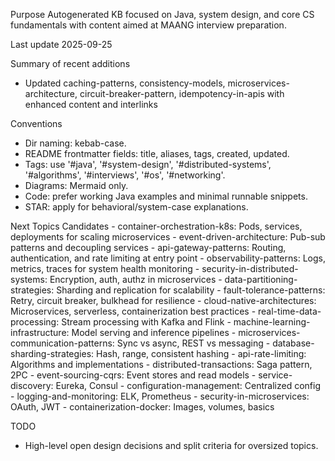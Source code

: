 Purpose
Autogenerated KB focused on Java, system design, and core CS fundamentals with content aimed at MAANG interview preparation.

Last update
2025-09-25

Summary of recent additions
 - Updated caching-patterns, consistency-models, microservices-architecture, circuit-breaker-pattern, idempotency-in-apis with enhanced content and interlinks

Conventions
 - Dir naming: kebab-case.
 - README frontmatter fields: title, aliases, tags, created, updated.
 - Tags: use '#java', '#system-design', '#distributed-systems', '#algorithms', '#interviews', '#os', '#networking'.
 - Diagrams: Mermaid only.
 - Code: prefer working Java examples and minimal runnable snippets.
 - STAR: apply for behavioral/system-case explanations.

Next Topics Candidates
    - container-orchestration-k8s: Pods, services, deployments for scaling microservices
    - event-driven-architecture: Pub-sub patterns and decoupling services
    - api-gateway-patterns: Routing, authentication, and rate limiting at entry point
    - observability-patterns: Logs, metrics, traces for system health monitoring
    - security-in-distributed-systems: Encryption, auth, authz in microservices
    - data-partitioning-strategies: Sharding and replication for scalability
    - fault-tolerance-patterns: Retry, circuit breaker, bulkhead for resilience
    - cloud-native-architectures: Microservices, serverless, containerization best practices
    - real-time-data-processing: Stream processing with Kafka and Flink
    - machine-learning-infrastructure: Model serving and inference pipelines
    - microservices-communication-patterns: Sync vs async, REST vs messaging
    - database-sharding-strategies: Hash, range, consistent hashing
    - api-rate-limiting: Algorithms and implementations
    - distributed-transactions: Saga pattern, 2PC
    - event-sourcing-cqrs: Event stores and read models
    - service-discovery: Eureka, Consul
    - configuration-management: Centralized config
    - logging-and-monitoring: ELK, Prometheus
    - security-in-microservices: OAuth, JWT
    - containerization-docker: Images, volumes, basics

TODO
 - High-level open design decisions and split criteria for oversized topics.